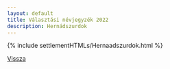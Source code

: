 ```yaml
---
layout: default
title: Választási névjegyzék 2022
description: Hernádszurdok
---
```


{% include settlementHTMLs/Hernaadszurdok.html %}

[Vissza](../)